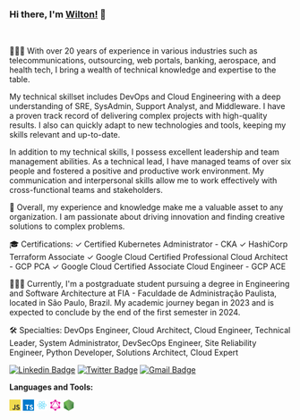 ### Hi there, I'm [Wilton!](https://wiltonpaulo.github.io) 👋

<br />

👨🏻‍💻 With over 20 years of experience in various industries such as telecommunications, outsourcing, web portals, banking, aerospace, and health tech, I bring a wealth of technical knowledge and expertise to the table.

My technical skillset includes DevOps and Cloud Engineering with a deep understanding of SRE, SysAdmin, Support Analyst, and Middleware. I have a proven track record of delivering complex projects with high-quality results. I also can quickly adapt to new technologies and tools, keeping my skills relevant and up-to-date.

In addition to my technical skills, I possess excellent leadership and team management abilities. As a technical lead, I have managed teams of over six people and fostered a positive and productive work environment. My communication and interpersonal skills allow me to work effectively with cross-functional teams and stakeholders.

💼 Overall, my experience and knowledge make me a valuable asset to any organization. I am passionate about driving innovation and finding creative solutions to complex problems.

🎓 Certifications:
✓ Certified Kubernetes Administrator - CKA
✓ HashiCorp Terraform Associate
✓ Google Cloud Certified Professional Cloud Architect - GCP PCA
✓ Google Cloud Certified Associate Cloud Engineer - GCP ACE

👨🏻‍🎓 Currently, I'm a postgraduate student pursuing a degree in Engineering and Software Architecture at FIA - Faculdade de Administração Paulista, located in São Paulo, Brazil. My academic journey began in 2023 and is expected to conclude by the end of the first semester in 2024.

🛠️ Specialties: DevOps Engineer, Cloud Architect, Cloud Engineer, Technical Leader, System Administrator, DevSecOps Engineer, Site Reliability Engineer, Python Developer, Solutions Architect, Cloud Expert


[![Linkedin Badge](https://img.shields.io/badge/-Wilton%20Paulo-6633cc?style=flat-square&logo=Linkedin&logoColor=white&link=https://www.linkedin.com/in/wiltonpaulo/)](https://www.linkedin.com/in/wiltonpaulo/) 
[![Twitter Badge](https://img.shields.io/badge/-@wiltonpaulo-6633cc?style=flat-square&labelColor=6633cc&logo=twitter&logoColor=white&link=https://twitter.com/wiltonpaulo)](https://twitter.com/wiltonpaulo) 
[![Gmail Badge](https://img.shields.io/badge/-wiltonpaulo@gmail.com-6633cc?style=flat-square&logo=Gmail&logoColor=white&link=mailto:wiltonpaulo@gmail.com)](mailto:wiltonpaulo@gmail.com)



**Languages and Tools:**

<code><img height="20" src="https://raw.githubusercontent.com/github/explore/80688e429a7d4ef2fca1e82350fe8e3517d3494d/topics/javascript/javascript.png"></code>
<code><img height="20" src="https://raw.githubusercontent.com/github/explore/80688e429a7d4ef2fca1e82350fe8e3517d3494d/topics/typescript/typescript.png"></code>
<code><img height="20" src="https://raw.githubusercontent.com/github/explore/80688e429a7d4ef2fca1e82350fe8e3517d3494d/topics/react/react.png"></code>
<code><img height="20" src="https://raw.githubusercontent.com/github/explore/5c058a388828bb5fde0bcafd4bc867b5bb3f26f3/topics/graphql/graphql.png"></code>
<code><img height="20" src="https://raw.githubusercontent.com/github/explore/80688e429a7d4ef2fca1e82350fe8e3517d3494d/topics/nodejs/nodejs.png"></code>    


